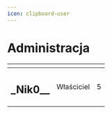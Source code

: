 ```yaml
---
icon: clipboard-user
---
```


# Administracja



<table data-view="cards"><thead><tr><th align="center"></th><th align="center"></th><th data-type="rating" data-max="5"></th></tr></thead><tbody><tr><td align="center"><h2>_Nik0__       </h2></td><td align="center">Właściciel</td><td>5</td></tr></tbody></table>
